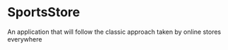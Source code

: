 # SportsStore
An application that will follow the classic approach taken by online stores everywhere
